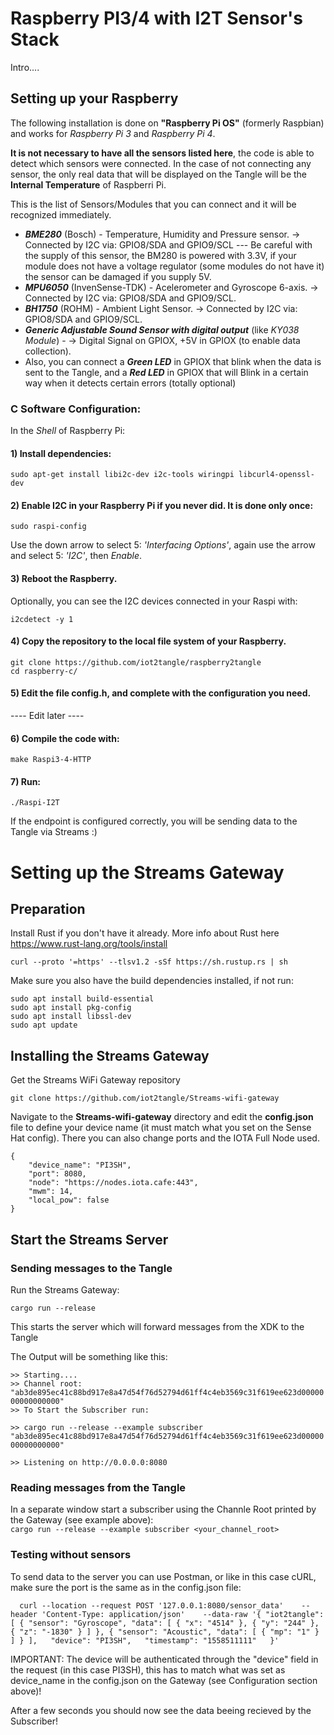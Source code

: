 # Raspberry PI3/4 with I2T Sensor's Stack
Intro....

## Setting up your Raspberry

The following installation is done on **"Raspberry Pi OS"** (formerly Raspbian) and works for *Raspberry Pi 3* and *Raspberry Pi 4*.

**It is not necessary to have all the sensors listed here**, the code is able to detect which sensors were connected. In the case of not connecting any sensor, the only real data that will be displayed on the Tangle will be the **Internal Temperature** of Raspberri Pi.

This is the list of Sensors/Modules that you can connect and it will be recognized immediately.
- ***BME280*** (Bosch) - Temperature, Humidity and Pressure sensor. -> Connected by I2C via: GPIO8/SDA and GPIO9/SCL --- Be careful with the supply of this sensor, the BM280 is powered with 3.3V, if your module does not have a voltage regulator (some modules do not have it) the sensor can be damaged if you supply 5V.
- ***MPU6050*** (InvenSense-TDK) - Acelerometer and Gyroscope 6-axis. -> Connected by I2C via: GPIO8/SDA and GPIO9/SCL.
- ***BH1750*** (ROHM) - Ambient Light Sensor. -> Connected by I2C via: GPIO8/SDA and GPIO9/SCL.
- ***Generic Adjustable Sound Sensor with digital output*** (like *KY038 Module*) - -> Digital Signal on GPIOX, +5V in GPIOX (to enable data collection).
- Also, you can connect a ***Green LED*** in GPIOX that blink when the data is sent to the Tangle, and a ***Red LED*** in GPIOX that will Blink in a certain way when it detects certain errors (totally optional)

### C Software Configuration:
In the *Shell* of Raspberry Pi:

#### 1) Install dependencies:
```
sudo apt-get install libi2c-dev i2c-tools wiringpi libcurl4-openssl-dev
```
#### 2) Enable I2C in your Raspberry Pi if you never did. It is done only once:
```
sudo raspi-config
```
Use the down arrow to select 5: *'Interfacing Options'*, again use the arrow and select 5: *'I2C'*, then *Enable*.

#### 3) Reboot the Raspberry.

Optionally, you can see the I2C devices connected in your Raspi with: 
```
i2cdetect -y 1
```
#### 4) Copy the repository to the local file system of your Raspberry.
```
git clone https://github.com/iot2tangle/raspberry2tangle
cd raspberry-c/
```
#### 5) Edit the file config.h, and complete with the configuration you need.
 ---- Edit later ----

#### 6) Compile the code with:
```
make Raspi3-4-HTTP
```
#### 7) Run:
```
./Raspi-I2T
```

If the endpoint is configured correctly, you will be sending data to the Tangle via Streams :)
	
# Setting up the Streams Gateway

## Preparation

Install Rust if you don't have it already. More info about Rust here https://www.rust-lang.org/tools/install

`curl --proto '=https' --tlsv1.2 -sSf https://sh.rustup.rs | sh`

Make sure you also have the build dependencies installed, if not run:  

`sudo apt install build-essential`  
`sudo apt install pkg-config`  
`sudo apt install libssl-dev`  
`sudo apt update`  

## Installing the Streams Gateway

Get the Streams WiFi Gateway repository

`git clone https://github.com/iot2tangle/Streams-wifi-gateway`

Navigate to the **Streams-wifi-gateway** directory and edit the **config.json** file to define your device name (it must match what you set on the Sense Hat config).
There you can also change ports and the IOTA Full Node used.  

  
```
{
    "device_name": "PI3SH", 
    "port": 8080, 
    "node": "https://nodes.iota.cafe:443", 
    "mwm": 14,    
    "local_pow": false     
}
```

## Start the Streams Server

### Sending messages to the Tangle

Run the Streams Gateway:  

`cargo run --release`  

This starts the server which will forward messages from the XDK to the Tangle  
  
The Output will be something like this: 

`>> Starting.... `  
`>> Channel root: "ab3de895ec41c88bd917e8a47d54f76d52794d61ff4c4eb3569c31f619ee623d0000000000000000"`  
`>> To Start the Subscriber run: `  
  
`>> cargo run --release --example subscriber "ab3de895ec41c88bd917e8a47d54f76d52794d61ff4c4eb3569c31f619ee623d0000000000000000" `  
  
`>> Listening on http://0.0.0.0:8080`  

### Reading messages from the Tangle

In a separate window start a subscriber using the Channle Root printed by the Gateway (see example above):  
`cargo run --release --example subscriber <your_channel_root> `  


### Testing without sensors

To send data to the server you can use Postman, or like in this case cURL, make sure the port is the same as in the config.json file:  

`  
curl --location --request POST '127.0.0.1:8080/sensor_data'   
--header 'Content-Type: application/json'   
--data-raw '{
    "iot2tangle": [
        {
            "sensor": "Gyroscope",
            "data": [
                {
                    "x": "4514"
                },
                {
                    "y": "244"
                },
                {
                    "z": "-1830"
                }
            ]
        },
        {
            "sensor": "Acoustic",
            "data": [
                {
                    "mp": "1"
                }
            ]
        }
    ],  
    "device": "PI3SH",  
    "timestamp": "1558511111"  
}'  
`   

IMPORTANT: The device will be authenticated through the "device" field in the request (in this case PI3SH), this has to match what was set as device_name in the config.json on the Gateway (see Configuration section above)!  
  
After a few seconds you should now see the data beeing recieved by the Subscriber!
